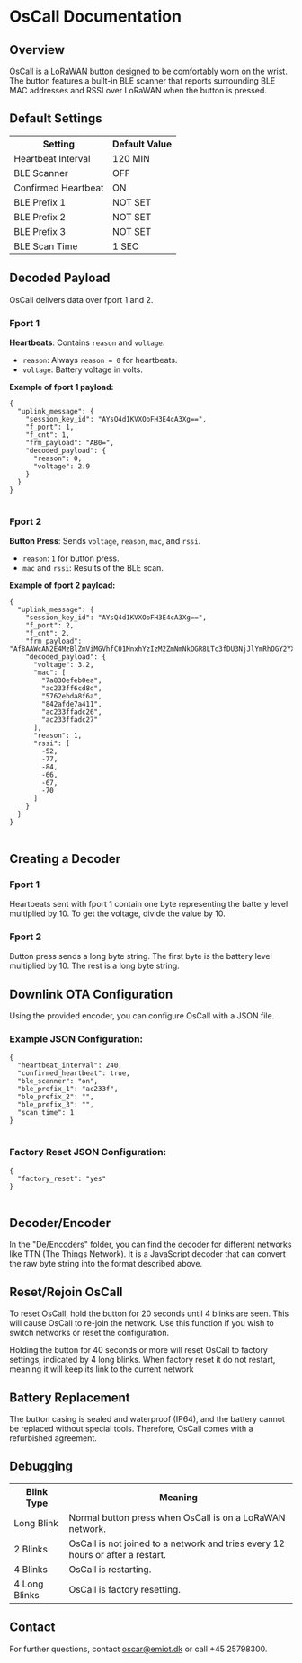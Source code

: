 <!DOCTYPE html>
<html lang="en">
<head>
    <meta charset="UTF-8">
    <meta name="viewport" content="width=device-width, initial-scale=1.0">
</head>
<body>

<h1>OsCall Documentation</h1>

<h2>Overview</h2>
<p>OsCall is a LoRaWAN button designed to be comfortably worn on the wrist. The button features a built-in BLE scanner that reports surrounding BLE MAC addresses and RSSI over LoRaWAN when the button is pressed.</p>

<h2>Default Settings</h2>
<table>
    <tr>
        <th>Setting</th>
        <th>Default Value</th>
    </tr>
    <tr>
        <td>Heartbeat Interval</td>
        <td>120 MIN</td>
    </tr>
    <tr>
        <td>BLE Scanner</td>
        <td>OFF</td>
    </tr>
    <tr>
        <td>Confirmed Heartbeat</td>
        <td>ON</td>
    </tr>
    <tr>
        <td>BLE Prefix 1</td>
        <td>NOT SET</td>
    </tr>
    <tr>
        <td>BLE Prefix 2</td>
        <td>NOT SET</td>
    </tr>
    <tr>
        <td>BLE Prefix 3</td>
        <td>NOT SET</td>
    </tr>
    <tr>
        <td>BLE Scan Time</td>
        <td>1 SEC</td>
    </tr>
</table>

<h2>Decoded Payload</h2>
<p>OsCall delivers data over fport 1 and 2.</p>

<h3>Fport 1</h3>
<p><strong>Heartbeats</strong>: Contains <code>reason</code> and <code>voltage</code>.</p>
<ul>
    <li><code>reason</code>: Always <code>reason = 0</code> for heartbeats.</li>
    <li><code>voltage</code>: Battery voltage in volts.</li>
</ul>
<p><strong>Example of fport 1 payload:</strong></p>
<pre>
<code>{
  "uplink_message": {
    "session_key_id": "AYsQ4d1KVXOoFH3E4cA3Xg==",
    "f_port": 1,
    "f_cnt": 1,
    "frm_payload": "AB0=",
    "decoded_payload": {
      "reason": 0,
      "voltage": 2.9
    }
  }
}
</code>
</pre>

<h3>Fport 2</h3>
<p><strong>Button Press</strong>: Sends <code>voltage</code>, <code>reason</code>, <code>mac</code>, and <code>rssi</code>.</p>
<ul>
    <li><code>reason</code>: <code>1</code> for button press.</li>
    <li><code>mac</code> and <code>rssi</code>: Results of the BLE scan.</li>
</ul>
<p><strong>Example of fport 2 payload:</strong></p>
<pre>
<code>{
  "uplink_message": {
    "session_key_id": "AYsQ4d1KVXOoFH3E4cA3Xg==",
    "f_port": 2,
    "f_cnt": 2,
    "frm_payload": "Af8AAWcAN2E4MzBlZmViMGVhfC01MnxhYzIzM2ZmNmNkOGR8LTc3fDU3NjJlYmRhOGY2YXwtODR8ODQyYWZkZTdhNDExfC02NnxhYzIzM2ZmYWRjMjZ8LTY3fGFjMjMzZmZhZGMyN3wtNzB8pQ==",
    "decoded_payload": {
      "voltage": 3.2,
      "mac": [
        "7a830efeb0ea",
        "ac233ff6cd8d",
        "5762ebda8f6a",
        "842afde7a411",
        "ac233ffadc26",
        "ac233ffadc27"
      ],
      "reason": 1,
      "rssi": [
        -52,
        -77,
        -84,
        -66,
        -67,
        -70
      ]
    }
  }
}
</code>
</pre>

<h2>Creating a Decoder</h2>

<h3>Fport 1</h3>
<p>Heartbeats sent with fport 1 contain one byte representing the battery level multiplied by 10. To get the voltage, divide the value by 10.</p>

<h3>Fport 2</h3>
<p>Button press sends a long byte string. The first byte is the battery level multiplied by 10. The rest is a long byte string.</p>

<h2>Downlink OTA Configuration</h2>
<p>Using the provided encoder, you can configure OsCall with a JSON file.</p>

<h3>Example JSON Configuration:</h3>
<pre>
<code>{
  "heartbeat_interval": 240,
  "confirmed_heartbeat": true,
  "ble_scanner": "on",
  "ble_prefix_1": "ac233f",
  "ble_prefix_2": "",
  "ble_prefix_3": "",
  "scan_time": 1
}
</code>
</pre>

<h3>Factory Reset JSON Configuration:</h3>
<pre>
<code>{
  "factory_reset": "yes"
}
</code>
</pre>


<h2>Decoder/Encoder</h2>
<p>In the "De/Encoders" folder, you can find the decoder for different networks like TTN (The Things Network). It is a JavaScript decoder that can convert the raw byte string into the format described above.</p>

<h2>Reset/Rejoin OsCall</h2>
<p>To reset OsCall, hold the button for 20 seconds until 4 blinks are seen. This will cause OsCall to re-join the network. Use this function if you wish to switch networks or reset the configuration.</p>
<p>Holding the button for 40 seconds or more will reset OsCall to factory settings, indicated by 4 long blinks. When factory reset it do not restart, meaning it will keep its link to the current network</p>

<h2>Battery Replacement</h2>
<p>The button casing is sealed and waterproof (IP64), and the battery cannot be replaced without special tools. Therefore, OsCall comes with a refurbished agreement.</p>

<h2>Debugging</h2>
<table>
    <tr>
        <th>Blink Type</th>
        <th>Meaning</th>
    </tr>
    <tr>
        <td>Long Blink</td>
        <td>Normal button press when OsCall is on a LoRaWAN network.</td>
    </tr>
    <tr>
        <td>2 Blinks</td>
        <td>OsCall is not joined to a network and tries every 12 hours or after a restart.</td>
    </tr>
    <tr>
        <td>4 Blinks</td>
        <td>OsCall is restarting.</td>
    </tr>
    <tr>
        <td>4 Long Blinks</td>
        <td>OsCall is factory resetting.</td>
    </tr>
</table>

<h2>Contact</h2>
<p>For further questions, contact <a href="mailto:oscar@emiot.dk">oscar@emiot.dk</a> or call +45 25798300.</p>

</body>
</html>
